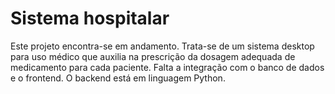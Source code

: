 # Sistema hospitalar
Este projeto encontra-se em andamento.
Trata-se de um sistema desktop para uso médico que auxilia na prescrição da dosagem adequada de medicamento para cada paciente.
Falta a integração com o banco de dados e o frontend.
O backend está em linguagem Python.
